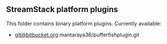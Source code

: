 StreamStack platform plugins
----------------------------

This folder contains binary platform plugins. Currently available:

* git@bitbucket.org:mantaraya36/pufferfishplugin.git


